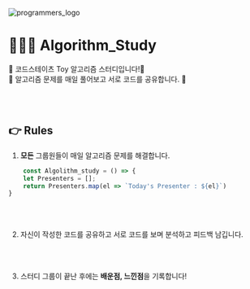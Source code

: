 
![programmers_logo](https://user-images.githubusercontent.com/76901060/126903033-04aa0f92-11e4-4320-b8fc-772cd8f1b578.jpg)


# 👨🏻‍💻 Algorithm_Study

🌟 코드스테이츠 Toy 알고리즘 스터디입니다!🌟<br/>
🌟 알고리즘 문제를 매일 풀어보고 서로 코드를 공유합니다. 🌟

<br/>
<br/>

## 👉 Rules

1. **모든** 그룹원들이 매일 알고리즘 문제를 해결합니다. 

```js
    const Algolithm_study = () => {
    let Presenters = [];
    return Presenters.map(el => `Today's Presenter : ${el}`)
}
```

<br/>
<br/>


2. 자신이 작성한 코드를 공유하고 서로 코드를 보며 분석하고 피드백 남깁니다.


<br/>
<br/>

3. 스터디 그룹이 끝난 후에는 **배운점, 느낀점**을 기록합니다!

